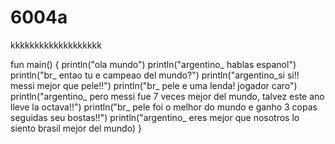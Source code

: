 # 6004a
kkkkkkkkkkkkkkkkkkk


fun main() {
 println("ola mundo")
    println("argentino_ hablas espanol")
    println("br_ entao tu e campeao del mundo?")
    println("argentino_si si!! messi mejor que pele!!")
    println("br_ pele e uma lenda! jogador caro")
    println("argentino_ pero messi fue 7 veces mejor del mundo, talvez este ano lleve la octava!!")
    println("br_ pele foi o melhor do mundo e ganho 3 copas seguidas seu bostas!!")
    println("argentino_ eres mejor que nosotros lo siento brasil mejor del mundo)
}
